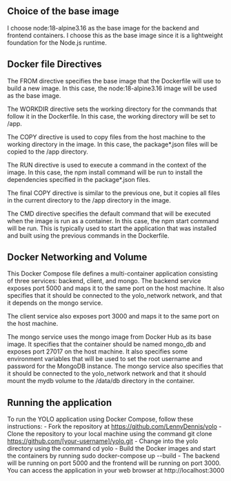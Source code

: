## Choice of the base image

I choose node:18-alpine3.16 as the base image for the backend and frontend containers. I choose this as the base image since it is a lightweight foundation for the Node.js runtime.

## Docker file Directives

The FROM directive specifies the base image that the Dockerfile will use to build a new image. In this case, the node:18-alpine3.16 image will be used as the base image.

The WORKDIR directive sets the working directory for the commands that follow it in the Dockerfile. In this case, the working directory will be set to /app.

The COPY directive is used to copy files from the host machine to the working directory in the image. In this case, the package*.json files will be copied to the /app directory.

The RUN directive is used to execute a command in the context of the image. In this case, the npm install command will be run to install the dependencies specified in the package*.json files.

The final COPY directive is similar to the previous one, but it copies all files in the current directory to the /app directory in the image.

The CMD directive specifies the default command that will be executed when the image is run as a container. In this case, the npm start command will be run. This is typically used to start the application that was installed and built using the previous commands in the Dockerfile.

## Docker Networking and Volume
This Docker Compose file defines a multi-container application consisting of three services: backend, client, and mongo. The backend service exposes port 5000 and maps it to the same port on the host machine. It also specifies that it should be connected to the yolo_network network, and that it depends on the mongo service.

The client service also exposes port 3000 and maps it to the same port on the host machine.

The mongo service uses the mongo image from Docker Hub as its base image. It specifies that the container should be named mongo_db and exposes port 27017 on the host machine. It also specifies some environment variables that will be used to set the root username and password for the MongoDB instance. The mongo service also specifies that it should be connected to the yolo_network network and that it should mount the mydb volume to the /data/db directory in the container.

## Running the application
To run the YOLO application using Docker Compose, follow these instructions:
    - Fork the repository at https://github.com/LennyDennis/yolo
    - Clone the repository to your local machine using the command git clone https://github.com/[your-username]/yolo.git
    - Change into the yolo directory using the command cd yolo
    - Build the Docker images and start the containers by running sudo docker-compose up --build
    - The backend will be running on port 5000 and the frontend will be running on port 3000. You can access the application in your web browser at http://localhost:3000